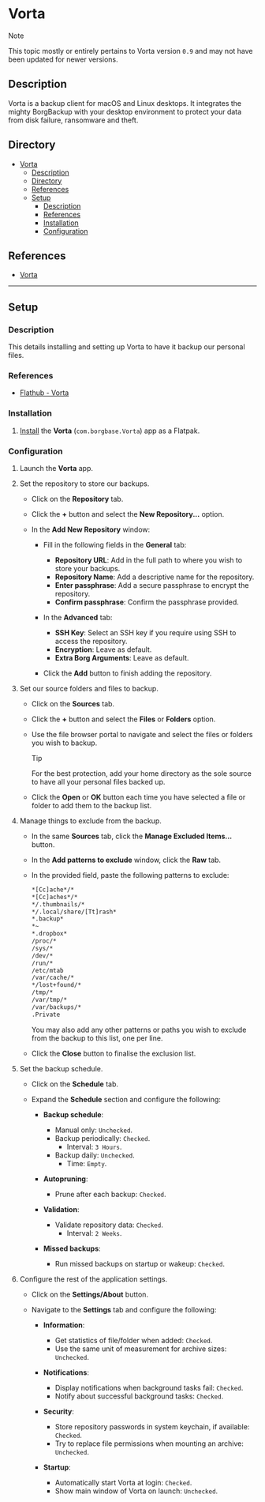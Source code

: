 # Vorta

> [!NOTE]  
> This topic mostly or entirely pertains to Vorta version `0.9` and may not have been updated for newer versions.

## Description

Vorta is a backup client for macOS and Linux desktops. It integrates the mighty BorgBackup with your desktop environment to protect your data from disk failure, ransomware and theft.

## Directory

- [Vorta](#vorta)
  - [Description](#description)
  - [Directory](#directory)
  - [References](#references)
  - [Setup](#setup)
    - [Description](#description-1)
    - [References](#references-1)
    - [Installation](#installation)
    - [Configuration](#configuration)

## References

- [Vorta](https://github.com/borgbase/vorta)

---

## Setup

### Description

This details installing and setting up Vorta to have it backup our personal files.

### References

- [Flathub - Vorta](https://flathub.org/apps/com.borgbase.Vorta)

### Installation

1. [Install](flatpak.md#install) the **Vorta** (`com.borgbase.Vorta`) app as a Flatpak.

### Configuration

1. Launch the **Vorta** app.

2. Set the repository to store our backups.

    - Click on the **Repository** tab.

    - Click the **+** button and select the **New Repository...** option.

    - In the **Add New Repository** window:

      - Fill in the following fields in the **General** tab:

        - **Repository URL**: Add in the full path to where you wish to store your backups.
        - **Repository Name**: Add a descriptive name for the repository.
        - **Enter passphrase**: Add a secure passphrase to encrypt the repository.
        - **Confirm passphrase**: Confirm the passphrase provided.

      - In the **Advanced** tab:

        - **SSH Key**: Select an SSH key if you require using SSH to access the repository.
        - **Encryption**: Leave as default.
        - **Extra Borg Arguments**: Leave as default.

      - Click the **Add** button to finish adding the repository.

3. Set our source folders and files to backup.

    - Click on the **Sources** tab.

    - Click the **+** button and select the **Files** or **Folders** option.

    - Use the file browser portal to navigate and select the files or folders you wish to backup.

        > [!TIP]  
        > For the best protection, add your home directory as the sole source to have all your personal files backed up.

    - Click the **Open** or **OK** button each time you have selected a file or folder to add them to the backup list.

4. Manage things to exclude from the backup.

    - In the same **Sources** tab, click the **Manage Excluded Items...** button.

    - In the **Add patterns to exclude** window, click the **Raw** tab.

    - In the provided field, paste the following patterns to exclude:

        ```sh
        *[Cc]ache*/*
        *[Cc]aches*/*
        */.thumbnails/*
        */.local/share/[Tt]rash*
        *.backup*
        *~
        *.dropbox*
        /proc/*
        /sys/*
        /dev/*
        /run/*
        /etc/mtab
        /var/cache/*
        */lost+found/*
        /tmp/*
        /var/tmp/*
        /var/backups/*
        .Private
        ```

        You may also add any other patterns or paths you wish to exclude from the backup to this list, one per line.

    - Click the **Close** button to finalise the exclusion list.

5. Set the backup schedule.

    - Click on the **Schedule** tab.

    - Expand the **Schedule** section and configure the following:

        - **Backup schedule**:

          - Manual only: `Unchecked`.
          - Backup periodically: `Checked`.
            - Interval: `3 Hours`.
          - Backup daily: `Unchecked`.
            - Time: `Empty`.

        - **Autopruning**:

          - Prune after each backup: `Checked`.

        - **Validation**:

          - Validate repository data: `Checked`.
            - Interval: `2 Weeks`.

        - **Missed backups**:

          - Run missed backups on startup or wakeup: `Checked`.

6. Configure the rest of the application settings.

    - Click on the **Settings/About** button.

    - Navigate to the **Settings** tab and configure the following:

      - **Information**:

        - Get statistics of file/folder when added: `Checked`.
        - Use the same unit of measurement for archive sizes: `Unchecked`.

      - **Notifications**:

        - Display notifications when background tasks fail: `Checked`.
        - Notify about successful background tasks: `Checked`.

      - **Security**:

        - Store repository passwords in system keychain, if available: `Checked`.
        - Try to replace file permissions when mounting an archive: `Unchecked`.

      - **Startup**:

        - Automatically start Vorta at login: `Checked`.
        - Show main window of Vorta on launch: `Unchecked`.
